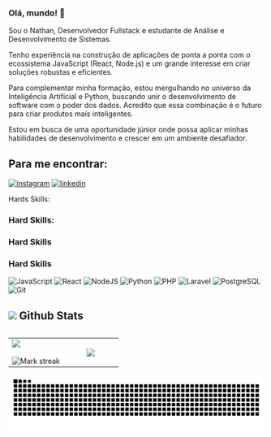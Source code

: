 ### Olá, mundo! 👋

Sou o Nathan, Desenvolvedor Fullstack e estudante de Análise e Desenvolvimento de Sistemas. 

Tenho experiência na construção de aplicações de ponta a ponta com o ecossistema JavaScript (React, Node.js) e um grande interesse em criar soluções robustas e eficientes.

Para complementar minha formação, estou mergulhando no universo da Inteligência Artificial e Python, buscando unir o desenvolvimento de software com o poder dos dados. Acredito que essa combinação é o futuro para criar produtos mais inteligentes.

Estou em busca de uma oportunidade júnior onde possa aplicar minhas habilidades de desenvolvimento e crescer em um ambiente desafiador.

## Para me encontrar:

[![instagram](https://img.shields.io/badge/Instagram-E4405F?style=for-the-badge&logo=instagram&logoColor=white)](https://www.instagram.com/nathanmoreeira)
[![linkedin](https://img.shields.io/badge/LinkedIn-0077B5?style=for-the-badge&logo=linkedin&logoColor=white)](https://www.linkedin.com/in/nathanmoreira23/)

Hards Skills:

### Hard Skills:

### Hard Skills

### Hard Skills

![JavaScript](https://img.shields.io/badge/javascript-%23323330.svg?style=for-the-badge&logo=javascript&logoColor=%23F7DF1E)
![React](https://img.shields.io/badge/react-%2320232a.svg?style=for-the-badge&logo=react&logoColor=%2361DAFB)
![NodeJS](https://img.shields.io/badge/node.js-339933?style=for-the-badge&logo=nodedotjs&logoColor=white)
![Python](https://img.shields.io/badge/python-3670A0?style=for-the-badge&logo=python&logoColor=ffdd54)
![PHP](https://img.shields.io/badge/php-%23777BB4.svg?style=for-the-badge&logo=php&logoColor=white)
![Laravel](https://img.shields.io/badge/laravel-%23FF2D20.svg?style=for-the-badge&logo=laravel&logoColor=white)
![PostgreSQL](https://img.shields.io/badge/postgresql-%23316192.svg?style=for-the-badge&logo=postgresql&logoColor=white)
![Git](https://img.shields.io/badge/git-%23F05033.svg?style=for-the-badge&logo=git&logoColor=white)


## <picture> <img src = "https://github.com/7oSkaaa/7oSkaaa/blob/main/Images/Statistics.gif?raw=true" width = 30px>  </picture> Github Stats

<!--- stats & Trophy (start) -->

<p align="left">
  <!--- stats (start) -->
<table align="left">
<tr border="none">
<td width="50%" align="center">
  <img  align="left"  src="https://github-readme-stats.vercel.app/api?username=nathanmoreeira&theme=dark&show_icons=true&count_private=true" />
  <br></br>
  <img  title="🔥 Get streak stats for your profile at git.io/streak-stats" alt="Mark streak" src="https://github-readme-streak-stats.herokuapp.com/?user=nathanmoreeira&theme=dark&hide_border=false" /> 
</td>

<td width="50%" align="center">

  <img  align="center"  src="https://github-readme-stats.anuraghazra1.vercel.app/api/top-langs/?username=nathanmoreeira&theme=dark&hide_border=false&no-bg=true&no-frame=true&langs_count=7"/>

  </td>
</tr>
</table>
<!--- stats (end) -->


<picture>
  <source media="(prefers-color-scheme: dark)" srcset="https://raw.githubusercontent.com/nathanmoreeira/nathanmoreeira/output/github-contribution-grid-snake-dark.svg">
  <source media="(prefers-color-scheme: light)" srcset="https://raw.githubusercontent.com/nathanmoreeira/nathanmoreeira/output/github-contribution-grid-snake.svg">
  <img alt="github contribution grid snake animation" src="https://raw.githubusercontent.com/nathanmoreeira/nathanmoreeira/output/github-contribution-grid-snake.svg">
</picture>


